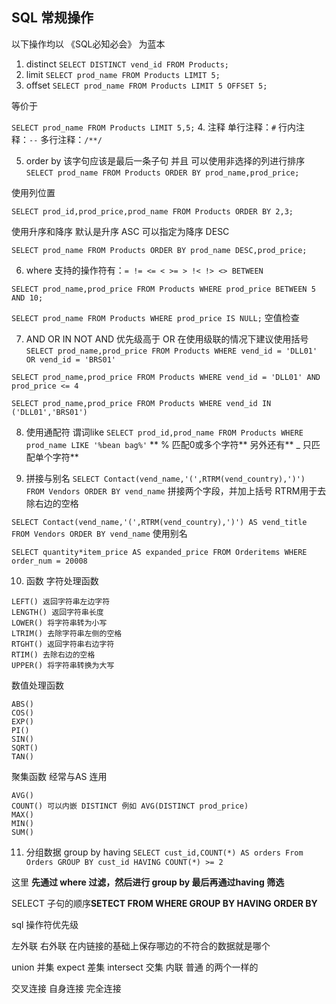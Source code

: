 ## SQL 常规操作
以下操作均以 《SQL必知必会》 为蓝本

1. distinct
`SELECT DISTINCT vend_id FROM Products;`
2. limit
`SELECT prod_name FROM Products LIMIT 5;`
3. offset
`SELECT prod_name FROM Products LIMIT 5 OFFSET 5;`

等价于

`SELECT prod_name FROM Products LIMIT 5,5;`
4. 注释
单行注释：`#`  行内注释：`--`  多行注释：`/**/`

5. order by  该字句应该是最后一条子句  并且  可以使用非选择的列进行排序
`SELECT prod_name FROM Products ORDER BY prod_name,prod_price;`

使用列位置

`SELECT prod_id,prod_price,prod_name FROM Products ORDER BY 2,3;`

使用升序和降序 默认是升序 ASC 可以指定为降序 DESC

`SELECT prod_name FROM Products ORDER BY prod_name DESC,prod_price;`

6. where
支持的操作符有：`= != <= < >= > !< !> <> BETWEEN`

`SELECT prod_name,prod_price FROM Products WHERE prod_price BETWEEN 5 AND 10;`

`SELECT prod_name FROM Products WHERE prod_price IS NULL;` 空值检查

7. AND  OR  IN NOT   AND 优先级高于 OR 在使用级联的情况下建议使用括号
`SELECT prod_name,prod_price FROM Products WHERE vend_id = 'DLL01' OR vend_id = 'BRS01'`

`SELECT prod_name,prod_price FROM Products WHERE vend_id = 'DLL01' AND prod_price <= 4`

`SELECT prod_name,prod_price FROM Products WHERE vend_id IN ('DLL01','BRS01')`

8. 使用通配符 谓词like
`SELECT prod_id,prod_name FROM Products WHERE prod_name LIKE '%bean bag%'` ** % 匹配0或多个字符** 另外还有** _ 只匹配单个字符**

9. 拼接与别名
`SELECT Contact(vend_name,'(',RTRM(vend_country),')') FROM Vendors ORDER BY vend_name` 拼接两个字段，并加上括号 RTRM用于去除右边的空格

`SELECT Contact(vend_name,'(',RTRM(vend_country),')') AS vend_title FROM Vendors ORDER BY vend_name` 使用别名

`SELECT quantity*item_price AS expanded_price FROM Orderitems WHERE order_num = 20008`

10. 函数
字符处理函数
```
LEFT() 返回字符串左边字符
LENGTH() 返回字符串长度
LOWER() 将字符串转为小写
LTRIM() 去除字符串左侧的空格
RTGHT() 返回字符串右边字符
RTIM() 去除右边的空格
UPPER() 将字符串转换为大写
```

数值处理函数
```
ABS()
COS()
EXP()
PI()
SIN()
SQRT()
TAN()
```

聚集函数 经常与AS 连用
```
AVG()
COUNT() 可以内嵌 DISTINCT 例如 AVG(DISTINCT prod_price)
MAX()
MIN()
SUM()
```
11. 分组数据  group by   having
`SELECT cust_id,COUNT(*) AS orders From Orders GROUP BY cust_id HAVING COUNT(*) >= 2`

这里 **先通过 where 过滤，然后进行 group by 最后再通过having 筛选**

SELECT 子句的顺序**SETECT FROM WHERE GROUP BY HAVING ORDER BY**


sql 操作符优先级


左外联 右外联  在内链接的基础上保存哪边的不符合的数据就是哪个

union 并集
expect  差集
intersect  交集
内联  普通 的两个一样的

交叉连接
自身连接
完全连接